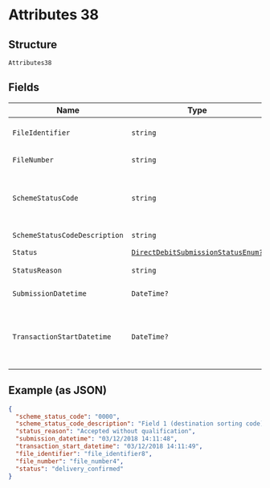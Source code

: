 
# Attributes 38

## Structure

`Attributes38`

## Fields

| Name | Type | Tags | Description |
|  --- | --- | --- | --- |
| `FileIdentifier` | `string` | Optional | **Constraints**: *Pattern*: `^[0-9a-zA-Z]+$` |
| `FileNumber` | `string` | Optional | **Constraints**: *Pattern*: `^[0-9]+$` |
| `SchemeStatusCode` | `string` | Optional | Scheme-specific status (if submission has been submitted to a scheme) |
| `SchemeStatusCodeDescription` | `string` | Optional | [Description](http://api-docs.form3.tech/api.html#enumerations-scheme-status-codes-for-bacs) of `scheme_status_code` |
| `Status` | [`DirectDebitSubmissionStatusEnum?`](../../doc/models/direct-debit-submission-status-enum.md) | Optional | - |
| `StatusReason` | `string` | Optional | Description of the submission status |
| `SubmissionDatetime` | `DateTime?` | Optional | Date of the submission |
| `TransactionStartDatetime` | `DateTime?` | Optional | Time the request was received by Form3. Used to compute the total transaction time of an operation. |

## Example (as JSON)

```json
{
  "scheme_status_code": "0000",
  "scheme_status_code_description": "Field 1 (destination sorting code) was invalid",
  "status_reason": "Accepted without qualification",
  "submission_datetime": "03/12/2018 14:11:48",
  "transaction_start_datetime": "03/12/2018 14:11:49",
  "file_identifier": "file_identifier8",
  "file_number": "file_number4",
  "status": "delivery_confirmed"
}
```

